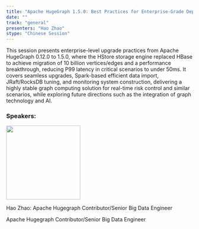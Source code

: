 ```yaml
---
title: "Apache HugeGraph 1.5.0: Best Practices for Enterprise-Grade Deployment"
date: ""
track: "general"
presenters: "Hao Zhao"
stype: "Chinese Session"
---
```


This session presents enterprise-level upgrade practices from Apache HugeGraph 0.12.0 to 1.5.0, where the HStore storage engine replaced HBase to achieve migration of 10 billion vertices/edges and a performance breakthrough, reducing P99 latency in critical scenarios to under 50ms. It covers seamless upgrades, Spark-based efficient data import, JRaft/RocksDB tuning, and monitoring system construction, delivering a highly stable graph computing solution for real-time risk control and similar scenarios, while exploring future directions such as the integration of graph technology and AI.

### Speakers:


<img src="https://sessionize.com/image/62a1-400o400o1-UaS49NKQx2cdgskM6goq17.jpg" width="200" /><br/>

Hao Zhao:  Apache Hugegraph Contributor/Senior Big Data Engineer

 Apache Hugegraph Contributor/Senior Big Data Engineer

